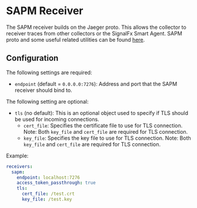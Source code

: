 # SAPM Receiver 

The SAPM receiver builds on the Jaeger proto. This allows the collector to
receiver traces from other collectors or the SignalFx Smart Agent. SAPM proto
and some useful related utilities can be found
[here](https://github.com/signalfx/sapm-proto/).

## Configuration

The following settings are required:

* `endpoint` (default = `0.0.0.0:7276`): Address and port that the SAPM
  receiver should bind to.

The following setting are optional:

* `tls` (no default): This is an optional object used to specify if TLS should
  be used for incoming connections.
    * `cert_file`: Specifies the certificate file to use for TLS connection.
      Note: Both `key_file` and `cert_file` are required for TLS connection. 
    * `key_file`: Specifies the key file to use for TLS connection. Note: Both
      `key_file` and `cert_file` are required for TLS connection. 

Example:

```yaml
receivers:
  sapm:
    endpoint: localhost:7276
    access_token_passthrough: true
    tls:
      cert_file: /test.crt
      key_file: /test.key
```